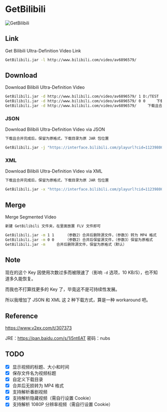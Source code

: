 # GetBilibili
![](http://ww4.sinaimg.cn/large/a15b4afegw1f80cg69rtpg20sp0ehte3 "GetBilibili")

## Link
Get Bilibili Ultra-Definition Video Link
```bash
GetBilibili.jar -l http://www.bilibili.com/video/av6896579/
```

## Download
Download Bilibili Ultra-Definition Video
```bash
GetBilibili.jar -d http://www.bilibili.com/video/av6896579/ 1 D:/TEST     下载且合并完成后，转为 MP4 格式，下载目录指定为 D:/TEST
GetBilibili.jar -d http://www.bilibili.com/video/av6896579/ 0 0     下载且合并完成后，保留为原格式，下载目录为原 JAR 包位置
GetBilibili.jar -d http://www.bilibili.com/video/av6896579/     下载且合并完成后，保留为原格式，下载目录为原 JAR 包位置（默认）
```

### JSON
Download Bilibili Ultra-Definition Video via JSON
```bash
下载且合并完成后，保留为原格式，下载目录为原 JAR 包位置

GetBilibili.jar -j "https://interface.bilibili.com/playurl?cid=11239800&appkey=84956560bc028eb7&otype=json&type=flv&quality=3&sign=c639a8283b4180cf0c3d553de3387309"
```

### XML
Download Bilibili Ultra-Definition Video via XML
```bash
下载且合并完成后，保留为原格式，下载目录为原 JAR 包位置

GetBilibili.jar -x "https://interface.bilibili.com/playurl?cid=11239800&ts=1477907912&player=1&sign=d47cc63f6ca756e3d9b806b7068df18b"
```

## Merge
Merge Segmented Video
```bash
新建 GetBilibili 文件夹，在里面放置 FLV 文件即可

GetBilibili.jar -m 1 1     （参数2）合并后删除源文件，（参数3）转为 MP4 格式
GetBilibili.jar -m 0 0     （参数2）合并后保留源文件，（参数3）保留为原格式
GetBilibili.jar -m     合并后删除源文件，保留为原格式（默认）
```

## Note
现在的这个 Key 因使用次数过多而被限速了（影响 `-d` 选项，10 KB/S），也不知道多久能恢复。

而我也不打算找更多的 Key 了，毕竟这不是可持续性发展。

所以我增加了 JSON 和 XML 这 2 种下载方式，算是一种 workaround 吧。

## Reference
https://www.v2ex.com/t/307373

JRE：https://pan.baidu.com/s/1i5nt6AT 密码：nubs

## TODO
- [x] 显示视频的标题、大小和时间
- [x] 保存文件名为视频标题
- [x] 自定义下载目录
- [x] 合并后无损转为 MP4 格式
- [x] 支持解析番剧视频
- [x] 支持解析隐藏视频（需自行设置 Cookie）
- [x] 支持解析 1080P 分辨率视频（需自行设置 Cookie）
